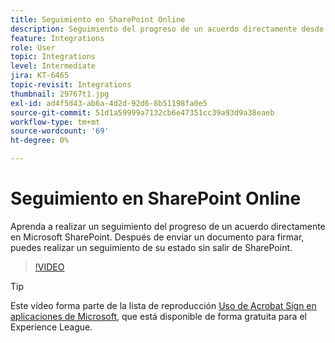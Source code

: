 ```yaml
---
title: Seguimiento en SharePoint Online
description: Seguimiento del progreso de un acuerdo directamente desde Microsoft Sharepoint
feature: Integrations
role: User
topic: Integrations
level: Intermediate
jira: KT-6465
topic-revisit: Integrations
thumbnail: 29767t1.jpg
exl-id: ad4f5d43-ab6a-4d2d-92d6-8b51198fa0e5
source-git-commit: 51d1a59999a7132cb6e47351cc39a93d9a38eaeb
workflow-type: tm+mt
source-wordcount: '69'
ht-degree: 0%

---
```


# Seguimiento en SharePoint Online

Aprenda a realizar un seguimiento del progreso de un acuerdo directamente en Microsoft SharePoint. Después de enviar un documento para firmar, puedes realizar un seguimiento de su estado sin salir de SharePoint.

>[!VIDEO](https://video.tv.adobe.com/v/29767t1?quality=12&learn=on&hidetitle=true)

>[!TIP]
>
>Este vídeo forma parte de la lista de reproducción [Uso de Acrobat Sign en aplicaciones de Microsoft](https://experienceleague.adobe.com/en/playlists/acrobat-sign-integrate-microsoft-apps), que está disponible de forma gratuita para el Experience League.
